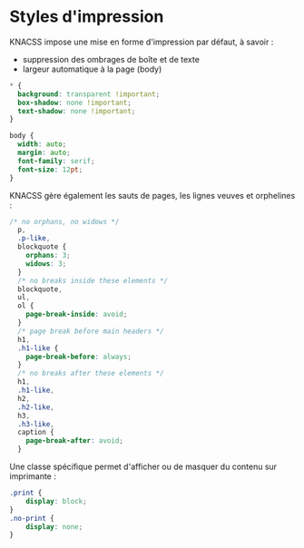 # Styles d'impression

KNACSS impose une mise en forme d'impression par défaut, à savoir :

- suppression des ombrages de boîte et de texte
- largeur automatique à la page (body)

```css
* {
  background: transparent !important;
  box-shadow: none !important;
  text-shadow: none !important;
}

body {
  width: auto;
  margin: auto;
  font-family: serif;
  font-size: 12pt;
}
```

KNACSS gère également les sauts de pages, les lignes veuves et orphelines :

```css
/* no orphans, no widows */
  p,
  .p-like,
  blockquote {
    orphans: 3;
    widows: 3;
  }
  /* no breaks inside these elements */
  blockquote,
  ul,
  ol {
    page-break-inside: avoid;
  }
  /* page break before main headers */
  h1,
  .h1-like {
    page-break-before: always;
  }
  /* no breaks after these elements */
  h1,
  .h1-like,
  h2,
  .h2-like,
  h3,
  .h3-like,
  caption {
    page-break-after: avoid;
  }
```

Une classe spécifique permet d'afficher ou de masquer du contenu sur imprimante :

```css
.print {
    display: block;
}
.no-print {
    display: none;
}
```

